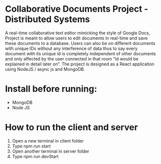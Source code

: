 # Collaborative Documents Project - Distributed Systems
A real-time collaborative text editor mimicking the style of Google Docs, Project is meant to allow users to edit documents in real-time and save these documents to a database. Users can also be on different documents with unique IDs without any interference of data thus to say every document with its unique id is completely independent of other documents and only affected by the user connected in that room “id would be explained in detail later on”.
The project is designed as a React application using NodeJS / async js and MongoDB.

# Install before running:
- MongoDB
- Node JS

# How to run the client and server
1.	Open a new terminal in client folder
2.	Type npm run start
3.	Open another terminal in server folder
4.	Type npm run devStart
